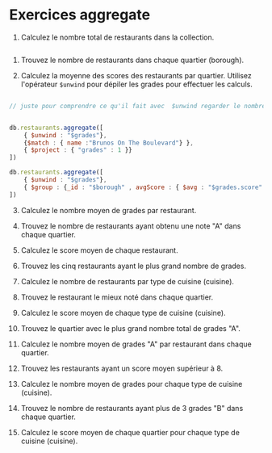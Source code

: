 # Exercices aggregate

1. Calculez le nombre total de restaurants dans la collection.

```js

```

1. Trouvez le nombre de restaurants dans chaque quartier (borough).

2. Calculez la moyenne des scores des restaurants par quartier. Utilisez l'opérateur `$unwind` pour dépiler les grades pour effectuer les calculs.

```js

// juste pour comprendre ce qu'il fait avec  $unwind regarder le nombre de doc créés en fonction du nombre de grades.


db.restaurants.aggregate([
    { $unwind : "$grades"},
    {$match : { name :"Brunos On The Boulevard"} },
    { $project : { "grades" : 1 }}
])

db.restaurants.aggregate([
    { $unwind : "$grades"},
    { $group : {_id : "$borough" , avgScore : { $avg : "$grades.score" } }}
])

```

3. Calculez le nombre moyen de grades par restaurant. 

4. Trouvez le nombre de restaurants ayant obtenu une note "A" dans chaque quartier.

5. Calculez le score moyen de chaque restaurant.

6. Trouvez les cinq restaurants ayant le plus grand nombre de grades.

7. Calculez le nombre de restaurants par type de cuisine (cuisine).

8.  Trouvez le restaurant le mieux noté dans chaque quartier.

9.  Calculez le score moyen de chaque type de cuisine (cuisine).

10. Trouvez le quartier avec le plus grand nombre total de grades "A".

11. Calculez le nombre moyen de grades "A" par restaurant dans chaque quartier.

12. Trouvez les restaurants ayant un score moyen supérieur à 8.

13. Calculez le nombre moyen de grades pour chaque type de cuisine (cuisine).

15. Trouvez le nombre de restaurants ayant plus de 3 grades "B" dans chaque quartier.

16. Calculez le score moyen de chaque quartier pour chaque type de cuisine (cuisine).
